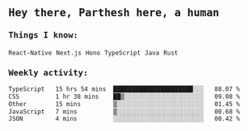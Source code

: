 <samp>
    <h2>Hey there, Parthesh here, a human</h2>
    <h3>Things I know: </h3>
    <code>React-Native</code> <code>Next.js</code> <code>Hono</code> <code>TypeScript</code> <code>Java</code> <code>Rust</code>
    <h3>Weekly activity:</h3>
<!--START_SECTION:waka-->

```txt
TypeScript   15 hrs 54 mins  ██████████████████████░░░   88.07 %
CSS          1 hr 38 mins    ██▒░░░░░░░░░░░░░░░░░░░░░░   09.08 %
Other        15 mins         ▒░░░░░░░░░░░░░░░░░░░░░░░░   01.45 %
JavaScript   7 mins          ▒░░░░░░░░░░░░░░░░░░░░░░░░   00.68 %
JSON         4 mins          ░░░░░░░░░░░░░░░░░░░░░░░░░   00.42 %
```

<!--END_SECTION:waka-->
</samp>
